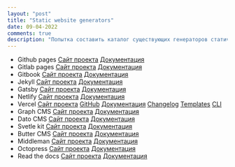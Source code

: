 ```yaml
---
layout: "post"
title: "Static website generators"
date: 09-04-2022
comments: true
description: "Попытка составить каталог существующих генераторов статичных страниц. Будет дополняться"
---
```

- Github pages
   [Сайт проекта]()
   [Документация]()
- Gitlab pages
   [Сайт проекта]()
   [Документация]()
- Gitbook
   [Сайт проекта]()
   [Документация]()
- Jekyll
   [Сайт проекта]()
   [Документация]()
- Gatsby
   [Сайт проекта]()
   [Документация]()
- Netlify
   [Сайт проекта]()
   [Документация]()
- Vercel
   [Сайт проекта](https://vercel.com/)
   [GitHub](https://github.com/vercel/vercel)
   [Документация](https://vercel.com/docs)
   [Changelog](https://vercel.com/changelog)
   [Templates](https://vercel.com/templates)
   [CLI](https://vercel.com/cli)
- Graph CMS
   [Сайт проекта]()
   [Документация]()
- Dato CMS
   [Сайт проекта]()
   [Документация]()
- Svetle kit
   [Сайт проекта]()
   [Документация]()
- Butter CMS
   [Сайт проекта]()
   [Документация]()
- Middleman
   [Сайт проекта](https://middlemanapp.com/)
   [Документация](https://directory.middlemanapp.com/#/extensions/all)
- Octopress
   [Сайт проекта]()
   [Документация]()
- Read the docs
   [Сайт проекта]()
   [Документация]()
